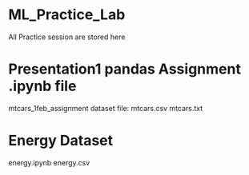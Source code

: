# ML_Practice_Lab
All Practice session are stored here

# Presentation1 pandas Assignment .ipynb file
mtcars_1feb_assignment 
dataset file: mtcars.csv
mtcars.txt 

# Energy Dataset 
energy.ipynb
energy.csv
